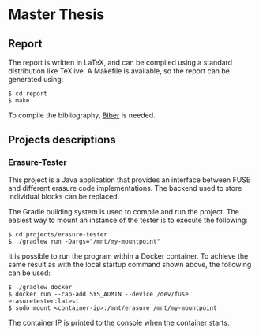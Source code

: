 # Master Thesis

## Report

The report is written in LaTeX, and can be compiled using a standard distribution like TeXlive. A Makefile is available, so the report can be generated using:
```
$ cd report
$ make
```

To compile the bibliography, [Biber](http://biblatex-biber.sourceforge.net/) is needed.

## Projects descriptions

### Erasure-Tester

This project is a Java application that provides an interface between FUSE and different erasure code implementations. The backend used to store individual blocks can be replaced.

The Gradle building system is used to compile and run the project. The easiest way to mount an instance of the tester is to execute the following:

```
$ cd projects/erasure-tester
$ ./gradlew run -Dargs="/mnt/my-mountpoint"
```

It is possible to run the program within a Docker container. To achieve the same result as with the local startup command shown above, the following can be used:

```
$ ./gradlew docker
$ docker run --cap-add SYS_ADMIN --device /dev/fuse erasuretester:latest
$ sudo mount <container-ip>:/mnt/erasure /mnt/my-mountpoint
```

The container IP is printed to the console when the container starts.
